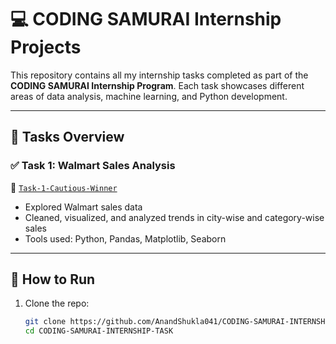 # 💻 CODING SAMURAI Internship Projects

This repository contains all my internship tasks completed as part of the **CODING SAMURAI Internship Program**. Each task showcases different areas of data analysis, machine learning, and Python development.

---

## 📂 Tasks Overview

### ✅ Task 1: Walmart Sales Analysis
🔗 [`Task-1-Cautious-Winner`](./Task-1-Cautious-Winner)

- Explored Walmart sales data
- Cleaned, visualized, and analyzed trends in city-wise and category-wise sales
- Tools used: Python, Pandas, Matplotlib, Seaborn

---

## 📌 How to Run

1. Clone the repo:
   ```bash
   git clone https://github.com/AnandShukla041/CODING-SAMURAI-INTERNSHIP-TASK.git
   cd CODING-SAMURAI-INTERNSHIP-TASK

